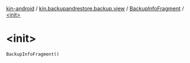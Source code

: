 [kin-android](../../index.md) / [kin.backupandrestore.backup.view](../index.md) / [BackupInfoFragment](index.md) / [&lt;init&gt;](./-init-.md)

# &lt;init&gt;

`BackupInfoFragment()`
